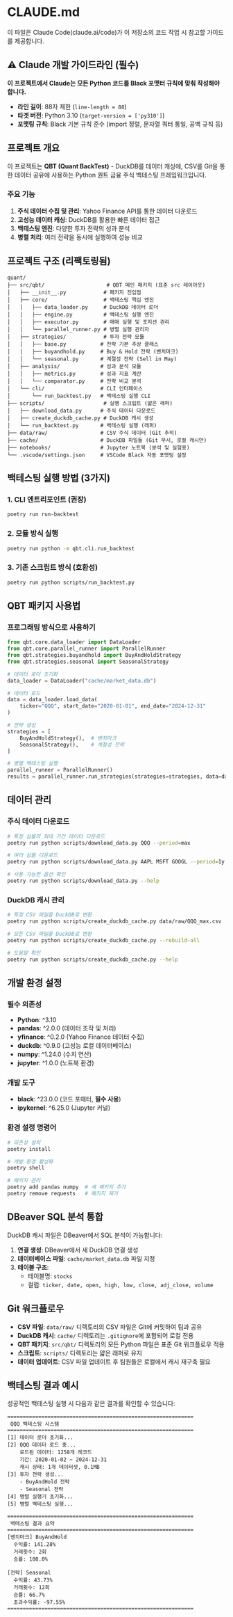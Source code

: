 # CLAUDE.md

이 파일은 Claude Code(claude.ai/code)가 이 저장소의 코드 작업 시 참고할 가이드를 제공합니다.

## ⚠️ Claude 개발 가이드라인 (필수)

**이 프로젝트에서 Claude는 모든 Python 코드를 Black 포맷터 규칙에 맞춰 작성해야 합니다.**

- **라인 길이**: 88자 제한 (`line-length = 88`)
- **타겟 버전**: Python 3.10 (`target-version = ['py310']`)
- **포맷팅 규칙**: Black 기본 규칙 준수 (import 정렬, 문자열 쿼터 통일, 공백 규칙 등)

## 프로젝트 개요

이 프로젝트는 **QBT (Quant BackTest)** - DuckDB를 데이터 캐싱에, CSV를 Git을 통한 데이터 공유에 사용하는 Python 퀀트 금융 주식 백테스팅 프레임워크입니다.

### 주요 기능
1. **주식 데이터 수집 및 관리**: Yahoo Finance API를 통한 데이터 다운로드
2. **고성능 데이터 캐싱**: DuckDB를 활용한 빠른 데이터 접근
3. **백테스팅 엔진**: 다양한 투자 전략의 성과 분석
4. **병렬 처리**: 여러 전략을 동시에 실행하여 성능 비교

## 프로젝트 구조 (리팩토링됨)

```
quant/
├── src/qbt/                    # QBT 메인 패키지 (표준 src 레이아웃)
│   ├── __init__.py            # 패키지 진입점
│   ├── core/                  # 백테스팅 핵심 엔진
│   │   ├── data_loader.py     # DuckDB 데이터 로더
│   │   ├── engine.py          # 백테스팅 실행 엔진
│   │   ├── executor.py        # 매매 실행 및 포지션 관리
│   │   └── parallel_runner.py # 병렬 실행 관리자
│   ├── strategies/            # 투자 전략 모듈
│   │   ├── base.py           # 전략 기본 추상 클래스
│   │   ├── buyandhold.py     # Buy & Hold 전략 (벤치마크)
│   │   └── seasonal.py       # 계절성 전략 (Sell in May)
│   ├── analysis/             # 성과 분석 모듈
│   │   ├── metrics.py        # 성과 지표 계산
│   │   └── comparator.py     # 전략 비교 분석
│   └── cli/                  # CLI 인터페이스
│       └── run_backtest.py   # 백테스팅 실행 CLI
├── scripts/                   # 실행 스크립트 (얇은 래퍼)
│   ├── download_data.py      # 주식 데이터 다운로드
│   ├── create_duckdb_cache.py # DuckDB 캐시 생성
│   └── run_backtest.py       # 백테스팅 실행 (래퍼)
├── data/raw/                 # CSV 주식 데이터 (Git 추적)
├── cache/                    # DuckDB 파일들 (Git 무시, 로컬 캐시만)
├── notebooks/                # Jupyter 노트북 (분석 및 실험용)
└── .vscode/settings.json     # VSCode Black 자동 포맷팅 설정
```

## 백테스팅 실행 방법 (3가지)

### 1. CLI 엔트리포인트 (권장)
```bash
poetry run run-backtest
```

### 2. 모듈 방식 실행
```bash
poetry run python -m qbt.cli.run_backtest
```

### 3. 기존 스크립트 방식 (호환성)
```bash
poetry run python scripts/run_backtest.py
```

## QBT 패키지 사용법

### 프로그래밍 방식으로 사용하기
```python
from qbt.core.data_loader import DataLoader
from qbt.core.parallel_runner import ParallelRunner
from qbt.strategies.buyandhold import BuyAndHoldStrategy
from qbt.strategies.seasonal import SeasonalStrategy

# 데이터 로더 초기화
data_loader = DataLoader("cache/market_data.db")

# 데이터 로드
data = data_loader.load_data(
    ticker="QQQ", start_date="2020-01-01", end_date="2024-12-31"
)

# 전략 생성
strategies = [
    BuyAndHoldStrategy(),  # 벤치마크
    SeasonalStrategy(),    # 계절성 전략
]

# 병렬 백테스팅 실행
parallel_runner = ParallelRunner()
results = parallel_runner.run_strategies(strategies=strategies, data=data, ticker="QQQ")
```

## 데이터 관리

### 주식 데이터 다운로드
```bash
# 특정 심볼의 최대 기간 데이터 다운로드
poetry run python scripts/download_data.py QQQ --period=max

# 여러 심볼 다운로드
poetry run python scripts/download_data.py AAPL MSFT GOOGL --period=1y

# 사용 가능한 옵션 확인
poetry run python scripts/download_data.py --help
```

### DuckDB 캐시 관리
```bash
# 특정 CSV 파일을 DuckDB로 변환
poetry run python scripts/create_duckdb_cache.py data/raw/QQQ_max.csv

# 모든 CSV 파일을 DuckDB로 변환
poetry run python scripts/create_duckdb_cache.py --rebuild-all

# 도움말 확인
poetry run python scripts/create_duckdb_cache.py --help
```

## 개발 환경 설정

### 필수 의존성
- **Python**: ^3.10
- **pandas**: ^2.0.0 (데이터 조작 및 처리)
- **yfinance**: ^0.2.0 (Yahoo Finance 데이터 수집)
- **duckdb**: ^0.9.0 (고성능 로컬 데이터베이스)
- **numpy**: ^1.24.0 (수치 연산)
- **jupyter**: ^1.0.0 (노트북 환경)

### 개발 도구
- **black**: ^23.0.0 (코드 포매터, **필수 사용**)
- **ipykernel**: ^6.25.0 (Jupyter 커널)

### 환경 설정 명령어
```bash
# 의존성 설치
poetry install

# 개발 환경 활성화
poetry shell

# 패키지 관리
poetry add pandas numpy  # 새 패키지 추가
poetry remove requests   # 패키지 제거
```

## DBeaver SQL 분석 통합

DuckDB 캐시 파일은 DBeaver에서 SQL 분석이 가능합니다:

1. **연결 생성**: DBeaver에서 새 DuckDB 연결 생성
2. **데이터베이스 파일**: `cache/market_data.db` 파일 지정
3. **테이블 구조**:
   - 테이블명: `stocks`
   - 컬럼: `ticker, date, open, high, low, close, adj_close, volume`

## Git 워크플로우

- **CSV 파일**: `data/raw/` 디렉토리의 CSV 파일은 Git에 커밋하여 팀과 공유
- **DuckDB 캐시**: `cache/` 디렉토리는 `.gitignore`에 포함되어 로컬 전용
- **QBT 패키지**: `src/qbt/` 디렉토리의 모든 Python 파일은 표준 Git 워크플로우 적용
- **스크립트**: `scripts/` 디렉토리는 얇은 래퍼로 유지
- **데이터 업데이트**: CSV 파일 업데이트 후 팀원들은 로컬에서 캐시 재구축 필요

## 백테스팅 결과 예시

성공적인 백테스팅 실행 시 다음과 같은 결과를 확인할 수 있습니다:

```
============================================================
 QQQ 백테스팅 시스템
============================================================
[1] 데이터 로더 초기화...
[2] QQQ 데이터 로드 중...
    로드된 데이터: 1258개 레코드
    기간: 2020-01-02 ~ 2024-12-31
    캐시 상태: 1개 데이터셋, 0.1MB
[3] 투자 전략 생성...
    - BuyAndHold 전략
    - Seasonal 전략
[4] 병렬 실행기 초기화...
[5] 병렬 백테스팅 실행...

============================================================
 백테스팅 결과 요약
============================================================
[벤치마크] BuyAndHold
  수익률: 141.28%
  거래횟수: 2회
  승률: 100.0%

[전략] Seasonal
  수익률: 43.73%
  거래횟수: 12회
  승률: 66.7%
  초과수익률: -97.55%
============================================================
```